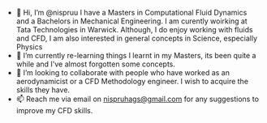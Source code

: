 - 👋 Hi, I’m @nispruu
I have a Masters in Computational Fluid Dynamics and a Bachelors in Mechanical Engineering. I am curently woirking at Tata Technologies in Warwick.
Although, I do enjoy working with fluids and CFD, I am also interested in general concepts in Science, especially Physics
- 🌱 I’m currently re-learning things I learnt in my Masters, its been quite a while and I've almost forgotten some concepts.
- 💞️ I’m looking to collaborate with people who have worked as an aerodynamicist or a CFD Methodology engineer. I wish to acquire the skills they have.
- 📫 Reach me via email on nispruhags@gmail.com for any suggestions to improve my CFD skills.



<!---
nispruu/nispruu is a ✨ special ✨ repository because its `README.md` (this file) appears on your GitHub profile.
You can click the Preview link to take a look at your changes.
--->
